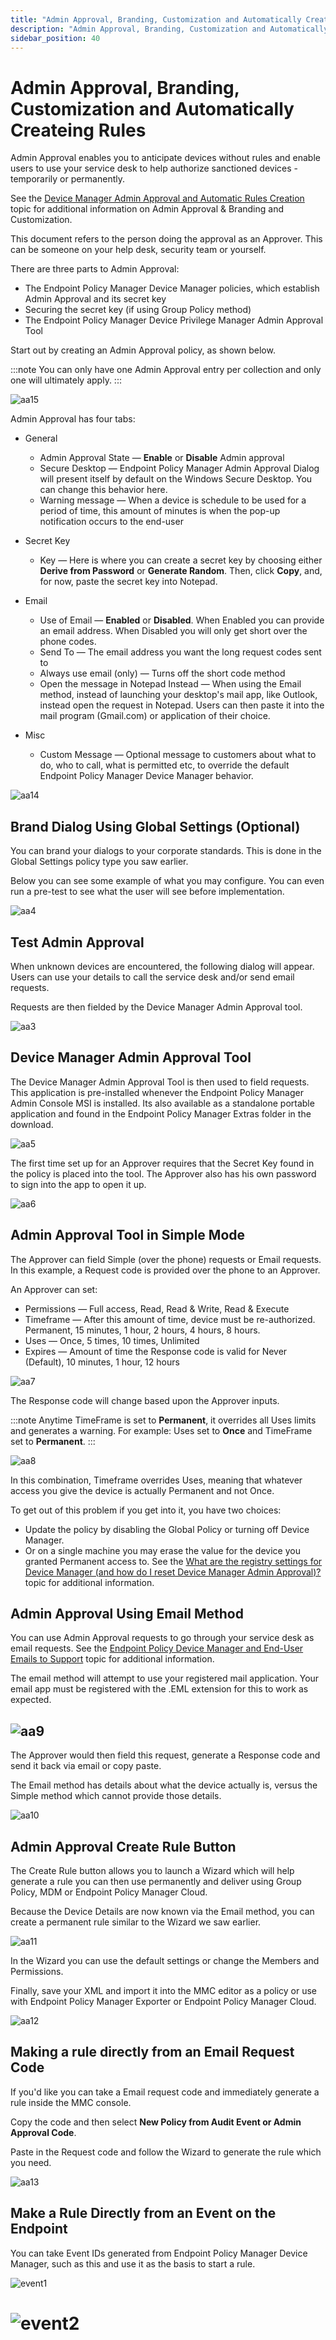```yaml
---
title: "Admin Approval, Branding, Customization and Automatically Createing Rules"
description: "Admin Approval, Branding, Customization and Automatically Createing Rules"
sidebar_position: 40
---
```


# Admin Approval, Branding, Customization and Automatically Createing Rules

Admin Approval enables you to anticipate devices without rules and enable users to use your service
desk to help authorize sanctioned devices - temporarily or permanently.

See the
[Device Manager Admin Approval and Automatic Rules Creation](/docs/endpointpolicymanager/devicemanager/videolearningcenter/gettingstarted/dmapprovalautorules.md)
topic for additional information on Admin Approval & Branding and Customization.

This document refers to the person doing the approval as an Approver. This can be someone on your
help desk, security team or yourself.

There are three parts to Admin Approval:

- The Endpoint Policy Manager Device Manager policies, which establish Admin Approval and its secret
  key
- Securing the secret key (if using Group Policy method)
- The Endpoint Policy Manager Device Privilege Manager Admin Approval Tool

Start out by creating an Admin Approval policy, as shown below.

:::note
You can only have one Admin Approval entry per collection and only one will ultimately
apply.
:::


![aa15](/images/endpointpolicymanager/device/devicemanager/aa15.webp)

Admin Approval has four tabs:

- General

  - Admin Approval State — **Enable** or **Disable** Admin approval
  - Secure Desktop — Endpoint Policy Manager Admin Approval Dialog will present itself by default
    on the Windows Secure Desktop. You can change this behavior here.
  - Warning message — When a device is schedule to be used for a period of time, this amount of
    minutes is when the pop-up notification occurs to the end-user

- Secret Key

  - Key — Here is where you can create a secret key by choosing either **Derive from Password** or
    **Generate Random**. Then, click **Copy**, and, for now, paste the secret key into Notepad.

- Email

  - Use of Email — **Enabled** or **Disabled**. When Enabled you can provide an email address.
    When Disabled you will only get short over the phone codes.
  - Send To — The email address you want the long request codes sent to
  - Always use email (only) — Turns off the short code method
  - Open the message in Notepad Instead — When using the Email method, instead of launching your
    desktop's mail app, like Outlook, instead open the request in Notepad. Users can then paste it
    into the mail program (Gmail.com) or application of their choice.

- Misc

  - Custom Message — Optional message to customers about what to do, who to call, what is
    permitted etc, to override the default Endpoint Policy Manager Device Manager behavior.

![aa14](/images/endpointpolicymanager/device/devicemanager/aa14.webp)

## Brand Dialog Using Global Settings (Optional)

You can brand your dialogs to your corporate standards. This is done in the Global Settings policy
type you saw earlier.

Below you can see some example of what you may configure. You can even run a pre-test to see what
the user will see before implementation.

![aa4](/images/endpointpolicymanager/device/devicemanager/aa4.webp)

## Test Admin Approval

When unknown devices are encountered, the following dialog will appear. Users can use your details
to call the service desk and/or send email requests.

Requests are then fielded by the Device Manager Admin Approval tool.

![aa3](/images/endpointpolicymanager/device/devicemanager/aa3.webp)

## Device Manager Admin Approval Tool

The Device Manager Admin Approval Tool is then used to field requests. This application is
pre-installed whenever the Endpoint Policy Manager Admin Console MSI is installed. Its also
available as a standalone portable application and found in the Endpoint Policy Manager Extras
folder in the download.

![aa5](/images/endpointpolicymanager/device/devicemanager/aa5.webp)

The first time set up for an Approver requires that the Secret Key found in the policy is placed
into the tool. The Approver also has his own password to sign into the app to open it up.

![aa6](/images/endpointpolicymanager/device/devicemanager/aa6.webp)

## Admin Approval Tool in Simple Mode

The Approver can field Simple (over the phone) requests or Email requests. In this example, a
Request code is provided over the phone to an Approver.

An Approver can set:

- Permissions — Full access, Read, Read & Write, Read & Execute
- Timeframe — After this amount of time, device must be re-authorized. Permanent, 15 minutes, 1
  hour, 2 hours, 4 hours, 8 hours.
- Uses — Once, 5 times, 10 times, Unlimited
- Expires — Amount of time the Response code is valid for Never (Default), 10 minutes, 1 hour, 12
  hours

![aa7](/images/endpointpolicymanager/device/devicemanager/aa7.webp)

The Response code will change based upon the Approver inputs.

:::note
Anytime TimeFrame is set to **Permanent**, it overrides all Uses limits and generates a
warning. For example: Uses set to **Once** and TimeFrame set to **Permanent**.
:::


![aa8](/images/endpointpolicymanager/device/devicemanager/aa8.webp)

In this combination, Timeframe overrides Uses, meaning that whatever access you give the device is
actually Permanent and not Once.

To get out of this problem if you get into it, you have two choices:

- Update the policy by disabling the Global Policy or turning off Device Manager.
- Or on a single machine you may erase the value for the device you granted Permanent access to. See
  the
  [What are the registry settings for Device Manager (and how do I reset Device Manager Admin Approval)?](../../knowledgebase/troubleshooting/troubleshooting.md)
  topic for additional information.

## Admin Approval Using Email Method

You can use Admin Approval requests to go through your service desk as email requests. See the
[Endpoint Policy Device Manager and End-User Emails to Support](/docs/endpointpolicymanager/devicemanager/videolearningcenter/gettingstarted/enduser.md) topic
for additional information.

The email method will attempt to use your registered mail application. Your email app must be
registered with the .EML extension for this to work as expected.

## ![aa9](/images/endpointpolicymanager/device/devicemanager/aa9.webp)

The Approver would then field this request, generate a Response code and send it back via email or
copy paste.

The Email method has details about what the device actually is, versus the Simple method which
cannot provide those details.

![aa10](/images/endpointpolicymanager/device/devicemanager/aa10.webp)

## Admin Approval Create Rule Button

The Create Rule button allows you to launch a Wizard which will help generate a rule you can then
use permanently and deliver using Group Policy, MDM or Endpoint Policy Manager Cloud.

Because the Device Details are now known via the Email method, you can create a permanent rule
similar to the Wizard we saw earlier.

![aa11](/images/endpointpolicymanager/device/devicemanager/aa11.webp)

In the Wizard you can use the default settings or change the Members and Permissions.

Finally, save your XML and import it into the MMC editor as a policy or use with Endpoint Policy
Manager Exporter or Endpoint Policy Manager Cloud.

![aa12](/images/endpointpolicymanager/device/devicemanager/aa12.webp)

## Making a rule directly from an Email Request Code

If you'd like you can take a Email request code and immediately generate a rule inside the MMC
console.

Copy the code and then select **New Policy from Audit Event or Admin Approval Code**.

Paste in the Request code and follow the Wizard to generate the rule which you need.

![aa13](/images/endpointpolicymanager/device/devicemanager/aa13.webp)

## Make a Rule Directly from an Event on the Endpoint

You can take Event IDs generated from Endpoint Policy Manager Device Manager, such as this and use
it as the basis to start a rule.

![event1](/images/endpointpolicymanager/device/devicemanager/event1.webp)

# ![event2](/images/endpointpolicymanager/device/devicemanager/event2.webp)
